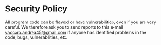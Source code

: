 # Security Policy

All program code can be flawed or have vulnerabilities, even if you are very careful. We therefore ask you to send reports to this e-mail vaccaro.andrea45@gmail.com if anyone has identified problems in the code, bugs, vulnerabilities, etc.

